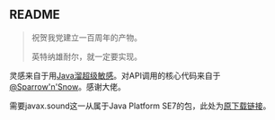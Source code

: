 ## README

> 祝贺我党建立一百周年的产物。
>
> 英特纳雄耐尔，就一定要实现。

灵感来自于用[Java溜超级敏感](https://www.bilibili.com/video/BV1Vy4y1g7yZ)。对API调用的核心代码来自于[@Sparrow'n'Snow](https://github.com/SparrowAndSnow)。感谢大佬。

需要javax.sound这一从属于Java Platform SE7的包，此处为[原下载链接](https://repo.clojars.org/clojure-interop/javax.sound/1.0.5/javax.sound-1.0.5.jar)。